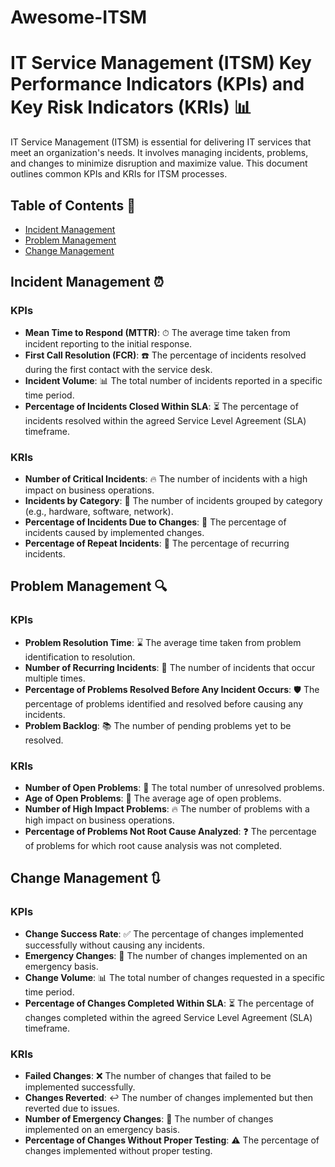 # Awesome-ITSM

# IT Service Management (ITSM) Key Performance Indicators (KPIs) and Key Risk Indicators (KRIs) :bar_chart:

IT Service Management (ITSM) is essential for delivering IT services that meet an organization's needs. It involves managing incidents, problems, and changes to minimize disruption and maximize value. This document outlines common KPIs and KRIs for ITSM processes.

## Table of Contents :bookmark_tabs:
- [Incident Management](#incident-management)
- [Problem Management](#problem-management)
- [Change Management](#change-management)

## Incident Management :alarm_clock:

### KPIs
- **Mean Time to Respond (MTTR)**: ⏱ The average time taken from incident reporting to the initial response.
- **First Call Resolution (FCR)**: ☎️ The percentage of incidents resolved during the first contact with the service desk.
- **Incident Volume**: 📊 The total number of incidents reported in a specific time period.
- **Percentage of Incidents Closed Within SLA**: ⏳ The percentage of incidents resolved within the agreed Service Level Agreement (SLA) timeframe.

### KRIs
- **Number of Critical Incidents**: 🔥 The number of incidents with a high impact on business operations.
- **Incidents by Category**: 📁 The number of incidents grouped by category (e.g., hardware, software, network).
- **Percentage of Incidents Due to Changes**: 🔄 The percentage of incidents caused by implemented changes.
- **Percentage of Repeat Incidents**: 🔁 The percentage of recurring incidents.

## Problem Management :mag:

### KPIs
- **Problem Resolution Time**: ⌛ The average time taken from problem identification to resolution.
- **Number of Recurring Incidents**: 🔁 The number of incidents that occur multiple times.
- **Percentage of Problems Resolved Before Any Incident Occurs**: 🛡 The percentage of problems identified and resolved before causing any incidents.
- **Problem Backlog**: 📚 The number of pending problems yet to be resolved.

### KRIs
- **Number of Open Problems**: 📂 The total number of unresolved problems.
- **Age of Open Problems**: 📅 The average age of open problems.
- **Number of High Impact Problems**: 🔥 The number of problems with a high impact on business operations.
- **Percentage of Problems Not Root Cause Analyzed**: ❓ The percentage of problems for which root cause analysis was not completed.

## Change Management :arrows_clockwise:

### KPIs
- **Change Success Rate**: ✅ The percentage of changes implemented successfully without causing any incidents.
- **Emergency Changes**: 🚨 The number of changes implemented on an emergency basis.
- **Change Volume**: 📊 The total number of changes requested in a specific time period.
- **Percentage of Changes Completed Within SLA**: ⏳ The percentage of changes completed within the agreed Service Level Agreement (SLA) timeframe.

### KRIs
- **Failed Changes**: ❌ The number of changes that failed to be implemented successfully.
- **Changes Reverted**: ↩️ The number of changes implemented but then reverted due to issues.
- **Number of Emergency Changes**: 🚨 The number of changes implemented on an emergency basis.
- **Percentage of Changes Without Proper Testing**: ⚠️ The percentage of changes implemented without proper testing.
